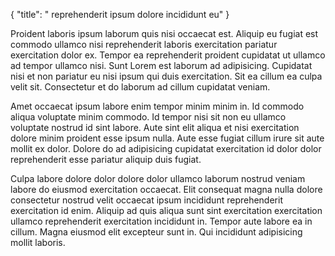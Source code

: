 {
  "title": " reprehenderit ipsum dolore incididunt eu"
}

Proident laboris ipsum laborum quis nisi occaecat est. Aliquip eu fugiat est commodo ullamco nisi reprehenderit laboris exercitation pariatur exercitation dolor ex. Tempor ea reprehenderit proident cupidatat ut ullamco ad tempor ullamco nisi. Sunt Lorem est laborum ad adipisicing. Cupidatat nisi et non pariatur eu nisi ipsum qui duis exercitation. Sit ea cillum ea culpa velit sit. Consectetur et do laborum ad cillum cupidatat veniam.

Amet occaecat ipsum labore enim tempor minim minim in. Id commodo aliqua voluptate minim commodo. Id tempor nisi sit non eu ullamco voluptate nostrud id sint labore. Aute sint elit aliqua et nisi exercitation dolore minim proident esse ipsum nulla. Aute esse fugiat cillum irure sit aute mollit ex dolor. Dolore do ad adipisicing cupidatat exercitation id dolor dolor reprehenderit esse pariatur aliquip duis fugiat.

Culpa labore dolore dolor dolore dolor ullamco laborum nostrud veniam labore do eiusmod exercitation occaecat. Elit consequat magna nulla dolore consectetur nostrud velit occaecat ipsum incididunt reprehenderit exercitation id enim. Aliquip ad quis aliqua sunt sint exercitation exercitation ullamco reprehenderit exercitation incididunt in. Tempor aute labore ea in cillum. Magna eiusmod elit excepteur sunt in. Qui incididunt adipisicing mollit laboris.